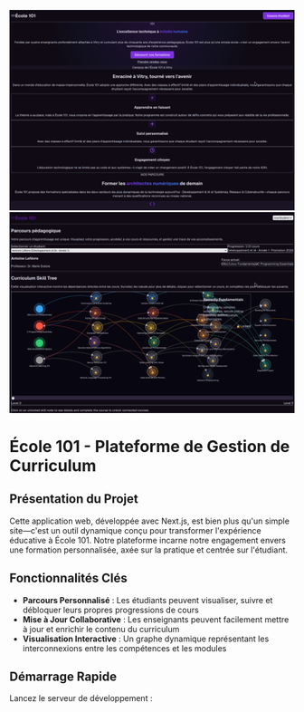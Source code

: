![Home Screen](./.github/screens/home.png)
![Student Dashboard](./.github/screens/student.png)

# École 101 - Plateforme de Gestion de Curriculum

## Présentation du Projet

Cette application web, développée avec Next.js, est bien plus qu'un simple site—c'est un outil dynamique conçu pour transformer l'expérience éducative à École 101. Notre plateforme incarne notre engagement envers une formation personnalisée, axée sur la pratique et centrée sur l'étudiant.

## Fonctionnalités Clés

- **Parcours Personnalisé** : Les étudiants peuvent visualiser, suivre et débloquer leurs propres progressions de cours
- **Mise à Jour Collaborative** : Les enseignants peuvent facilement mettre à jour et enrichir le contenu du curriculum
- **Visualisation Interactive** : Un graphe dynamique représentant les interconnexions entre les compétences et les modules

## Démarrage Rapide

Lancez le serveur de développement :
